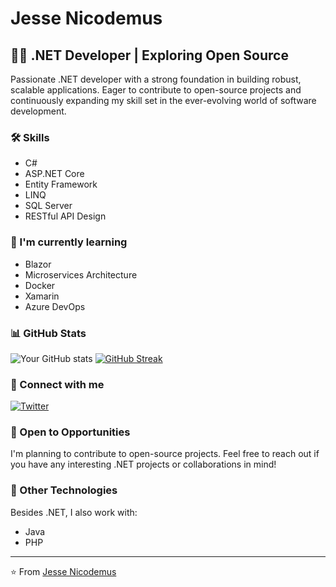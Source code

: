 # Jesse Nicodemus

## 👨‍💻 .NET Developer | Exploring Open Source

Passionate .NET developer with a strong foundation in building robust, scalable applications. Eager to contribute to open-source projects and continuously expanding my skill set in the ever-evolving world of software development.

### 🛠️ Skills

- C#
- ASP.NET Core
- Entity Framework
- LINQ
- SQL Server
- RESTful API Design

### 🌱 I'm currently learning

- Blazor
- Microservices Architecture
- Docker
- Xamarin
- Azure DevOps

### 📊 GitHub Stats

![Your GitHub stats](https://github-readme-stats.vercel.app/api?username=jessetechgeek&show_icons=true&theme=radical)
[![GitHub Streak](http://github-readme-streak-stats.herokuapp.com?user=jessetechgeek&theme=dark&background=000000)](https://git.io/streak-stats)

### 🔗 Connect with me

[![Twitter](https://img.shields.io/badge/Twitter-%231DA1F2.svg?style=for-the-badge&logo=Twitter&logoColor=white)](https://twitter.com/jessetechgeek)

### 💼 Open to Opportunities

I'm planning to contribute to open-source projects. Feel free to reach out if you have any interesting .NET projects or collaborations in mind!

### 🔭 Other Technologies

Besides .NET, I also work with:
- Java
- PHP

---

⭐️ From [Jesse Nicodemus](https://github.com/jessetechgeek)
